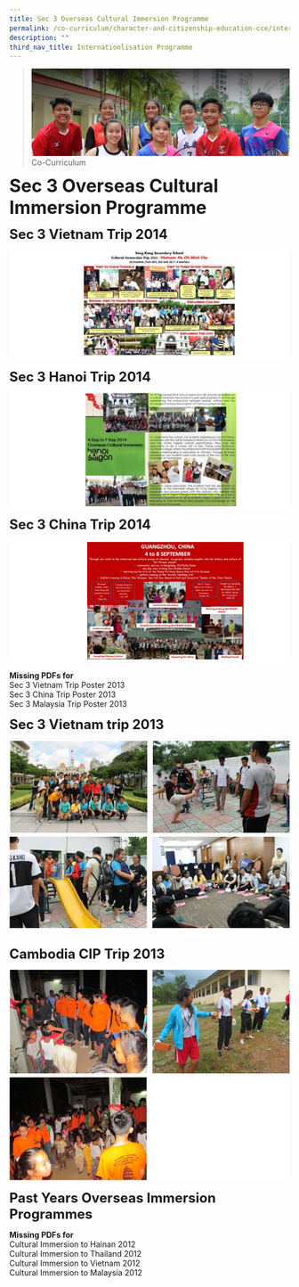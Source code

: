 ```yaml
---
title: Sec 3 Overseas Cultural Immersion Programme
permalink: /co-curriculum/character-and-citizenship-education-cce/internationlisation-programme/sec-3-overseas
description: ""
third_nav_title: Internationlisation Programme
---
```

>![](/images/About%20us.jpg)
>Co-Curriculum

**<font size=6>Sec 3 Overseas Cultural Immersion Programme</font>**<br>

**<font size=5>Sec 3 Vietnam Trip 2014
</font>**

![](/images/CCE/Sec%203%20Overseas%201.png)

**<font size=5>Sec 3 Hanoi Trip 2014</font>**

![](/images/CCE/Sec%203%20Overseas%202.png)

**<font size=5>Sec 3 China Trip 2014</font>**

![](/images/CCE/Sec%203%20Overseas%203.png)

**Missing PDFs for** <br>
Sec 3 Vietnam Trip Poster 2013<br>
Sec 3 China Trip Poster 2013<br>
Sec 3 Malaysia Trip Poster 2013

**<font size=5>Sec 3 Vietnam trip 2013</font>**

![](/images/CCE/Sec%203%20Overseas%204.png)
![](/images/CCE/Sec%203%20Overseas%205.png)

**<font size=5>Cambodia CIP Trip 2013</font>**

![](/images/CCE/Sec%203%20Overseas%206.png)
![](/images/CCE/Sec%203%20Overseas%207.png)

**<font size=5>Past Years Overseas Immersion Programmes</font>**

**Missing PDFs for**<br>
Cultural Immersion to Hainan 2012<br>
Cultural Immersion to Thailand 2012<br>
Cultural Immersion to Vietnam 2012<br>
Cultural Immersion to Malaysia 2012
